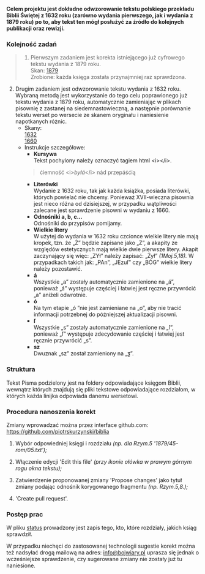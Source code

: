 **Celem projektu jest dokładne odwzorowanie tekstu polskiego
przekładu Biblii Świętej z 1632 roku (zarówno wydania pierwszego,
jak i wydania z 1879 roku) po to, aby tekst ten mógł posłużyć
za źródło do kolejnych publikacji oraz rewizji.**

### Kolejność zadań
>1. Pierwszym zadaniem jest korekta istniejącego już
cyfrowego tekstu wydania z 1879 roku.
<br>Skan: [1879](https://archive.org/details/biblijawietatoje00wars/page/n7/mode/2up?view=theater)
<br>Zrobione: każda księga została przynajmniej raz sprawdzona.

2. Drugim zadaniem jest odwzorowanie tekstu wydania z 1632 roku.
Wybraną metodą jest wykorzystanie do tego celu poprawionego
już tekstu wydania z 1879 roku, automatycznie zamieniając w plikach
pisownię z zastanej na siedemnastowieczną, a następnie porównanie
tekstu werset po wersecie ze skanem oryginału i naniesienie napotkanych różnic.
	- Skany:
	<br>[1632](https://drive.google.com/file/d/1MLVMZMDLZgNnFCoV1l6hrlajAzMLP9-E)
	<br>[1660](https://books.google.pl/books?id=FSZfAAAAcAAJ&dq=pismo%20%C5%9Bwi%C4%99te%201660&hl=pl&pg=RA2-PA256#v=onepage&q&f=false)
	- Instrukcje szczegółowe:
		- **Kursywa**
		<br>Tekst pochylony należy oznaczyć tagiem html &lt;i&gt;&lt;/i&gt;.
		>ćiemność &lt;i&gt;<i>byłá</i>&lt;/i&gt; nád przepáśćią
 		- **Literówki**
		<br>Wydanie z 1632 roku, tak jak każda książka, posiada literówki, których powielać
		nie chcemy. Ponieważ XVII-wieczna pisownia jest nieco różna od dzisiejszej,
		w przypadku wątpliwości zalecane jest sprawdzenie pisowni w wydaniu z 1660.
		- **Odnośniki a, b, c...**
		<br>Odnośniki do przypisów pomijamy.
		- **Wielkie litery**
		<br>W użytej do wydania w 1632 roku czcionce wielkie litery nie mają kropek,
		tzn. że „Ż” będzie zapisane jako „Z”, a akapity ze względów estetycznych mają wielkie dwie
		pierwsze litery. Akapit zaczynający się więc: „ZYł” należy zapisać: „Żył” _(1Moj.5,18)._
		W przypadkach takich jak: „PAn”, „JEzuſ” czy „BÓG” wielkie litery należy pozostawić.
		- **á**
		<br>Wszystkie „a” zostały automatycznie zamienione na „á”, ponieważ „á” występuje
		częściej i łatwiej jest ręczne przywrócić „a” aniżeli odwrotnie.
		- **ó**
		<br>Na tym etapie „ó ”nie jest zamieniane na „o”, aby nie tracić informacji
		potrzebnej do późniejszej aktualizacji pisowni.
		- **ſ**
		<br>Wszystkie „s” zostały automatycznie zamienione na „ſ”, ponieważ „ſ” występuje
		zdecydowanie częściej i łatwiej jest ręcznie przywrócić „s”.
		- **sz**
		<br>Dwuznak „sz” został zamieniony na „ƺ”.

### Struktura
Tekst Pisma podzielony jest na foldery odpowiadające księgom Biblii,
wewnątrz których znajdują się pliki tekstowe odpowiadające rozdziałom,
w których każda linijka odpowiada danemu wersetowi.


### Procedura nanoszenia korekt
Zmiany wprowadzać można przez interface github.com:
https://github.com/piotrskurzynski/biblia

1. Wybór odpowiedniej księgi i rozdziału
_(np. dla Rzym.5 '1879/45-rom/05.txt');_

2. Włączenie edycji 'Edit this file'
_(przy ikonie ołówka w prawym górnym rogu okna tekstu);_

3. Zatwierdzenie proponowanej zmiany 'Propose changes'
jako tytuł zmiany podając odnośnik korygowanego fragmentu
_(np. Rzym.5,8.);_

4. 'Create pull request'.


### Postęp prac
W pliku [status](/status) prowadzony jest zapis tego,
kto, które rozdziały, jakich ksiąg sprawdził.


W przypadku niechęci do zastosowanej technologii sugestie korekt
można też nadsyłać drogą mailową na adres: info@bojwiary.pl
uprasza się jednak o wcześniejsze sprawdzenie, czy sugerowane
zmiany nie zostały już tu naniesione.
